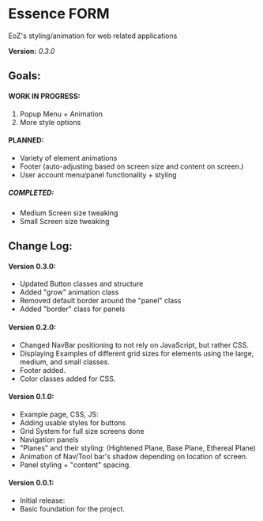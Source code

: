 # Essence FORM

EoZ's styling/animation for web related applications

**Version:** *0.3.0*

## Goals:

#### WORK IN PROGRESS:

1. Popup Menu + Animation
2. More style options

#### PLANNED:

* Variety of element animations
* Footer (auto-adjusting based on screen size and content on screen.)
* User account menu/panel functionality + styling

##### COMPLETED:
* Medium Screen size tweaking
* Small Screen size tweaking

## Change Log:

#### Version 0.3.0:

- Updated Button classes and structure
- Added "grow" animation class
- Removed default border around the "panel" class
- Added "border" class for panels

#### Version 0.2.0:

- Changed NavBar positioning to not rely on JavaScript, but rather CSS.
- Displaying Examples of different grid sizes for elements using the large, medium, and small classes.
- Footer added.
- Color classes added for CSS.

#### Version 0.1.0:

- Example page, CSS, JS:
 - Adding usable styles for buttons
 - Grid System for full size screens done
 - Navigation panels
 - "Planes" and their styling: (Hightened Plane, Base Plane, Ethereal Plane)
 - Animation of Nav/Tool bar's shadow depending on location of screen.
 - Panel styling + "content" spacing.


#### Version 0.0.1:

- Initial release:
 - Basic foundation for the project.
